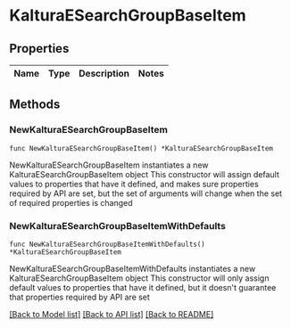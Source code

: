 # KalturaESearchGroupBaseItem

## Properties

Name | Type | Description | Notes
------------ | ------------- | ------------- | -------------

## Methods

### NewKalturaESearchGroupBaseItem

`func NewKalturaESearchGroupBaseItem() *KalturaESearchGroupBaseItem`

NewKalturaESearchGroupBaseItem instantiates a new KalturaESearchGroupBaseItem object
This constructor will assign default values to properties that have it defined,
and makes sure properties required by API are set, but the set of arguments
will change when the set of required properties is changed

### NewKalturaESearchGroupBaseItemWithDefaults

`func NewKalturaESearchGroupBaseItemWithDefaults() *KalturaESearchGroupBaseItem`

NewKalturaESearchGroupBaseItemWithDefaults instantiates a new KalturaESearchGroupBaseItem object
This constructor will only assign default values to properties that have it defined,
but it doesn't guarantee that properties required by API are set


[[Back to Model list]](../README.md#documentation-for-models) [[Back to API list]](../README.md#documentation-for-api-endpoints) [[Back to README]](../README.md)


